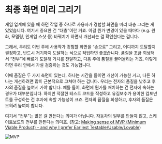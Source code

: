 # 최종 화면 미리 그리기

게임 업계에 있을 때 하던 작업 중 하나로 사용자가 경험할 화면을 미리 대충 그리는 게 있었습니다.
여기서 중요한 건 “대충”이란 거죠.
이걸 뭔가 변경이 있을 때마다 (e.g. 원화, 모델링, 인게임 스샷 등) 바꿔치기 하면서 개선되는 걸 확인한다는 겁니다.

그래서, 우리도 이번 주에 사용작가 경험할 화면을 “손으로” 그리고, 어디까지 도달할지 결정하고, 반드시 거기까지 도달하는 식으로 작업하면 좋겠습니다.
품질을 조금 희생해서 “전부”에 빠르게 도달해 가치를 전달하고, 다음 주에 품질을 끌어올리는 거죠.
이렇게 하면 우리 안에서 가설 검증하는 것도 가능합니다.

이때 품질은 두 가지 측면이 있는데, 하나는 시간을 들이면 개선이 가능한 거고, 다른 하나는 개선하려면 많이 근본적으로 고쳐야 하는 겁니다.
우리는 전자의 품질을 낮추고 후자의 품질을 높여서 가야 합니다.
예를 들어, 화면에 뭔가를 배치하는 건 전자에 속하는 경우가 대부분입니다.
하지만 적절한 테스트 코드를 작성하고 유집보수가 용이한 컴포넌트를 구성하는 건 후자에 속할 가능성이 크죠.
전자의 품질을 희생하고, 후자의 품질은 오히려 높여야 합니다.

여기서 “전부”는 많은 걸 만든다는 의미가 아닙니다.
자동차의 일부를 만들지 않고, 스케이트보드의 전부를 만든다는 의미죠.
(참고: [Making sense of MVP (Minimum Viable Product) - and why I prefer Earliest Testable/Usable/Lovable](https://blog.crisp.se/2016/01/25/henrikkniberg/making-sense-of-mvp))

![MVP](https://blog.crisp.se/wp-content/uploads/2016/01/Making-sense-of-MVP-.jpg)
